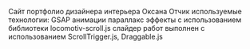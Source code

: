 Сайт портфолио дизайнера интерьера Оксана Отчик
используемые технологии:
GSAP анимации
параллакс эффекты с использованием библиотеки locomotiv-scroll.js
слайдер работ выполнен с использованием ScrollTrigger.js, Draggable.js
